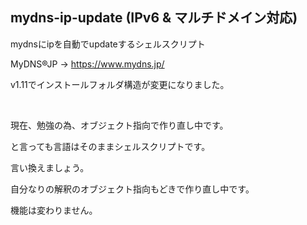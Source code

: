 ## mydns-ip-update (IPv6 & マルチドメイン対応)

mydnsにipを自動でupdateするシェルスクリプト

MyDNS®JP → https://www.mydns.jp/

v1.11でインストールフォルダ構造が変更になりました。

<br>

現在、勉強の為、オブジェクト指向で作り直し中です。

と言っても言語はそのままシェルスクリプトです。

言い換えましょう。

自分なりの解釈のオブジェクト指向もどきで作り直し中です。

機能は変わりません。
